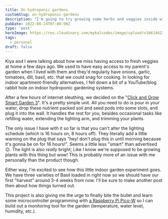 ```yaml
---
title: On hydroponic gardens
customSlug: on-hydroponic-gardens
description: "I'm going to try growing some herbs and veggies inside with hydroponics. "
pubDate: 2022-08-24T07:00:00Z
type: 'post'
heroImage: https://res.cloudinary.com/mykalcodes/image/upload/v1661442343/Mykal%20Codes/click-grow.jpg
tags:
  - personal
draft: false
---
```


Kiya and I were talking about how we miss having access to fresh veggies at home a few days ago. We used to have easy access to my parent's garden when I lived with them and they'd regularly have onions, garlic, tomatoes, dill, basil, etc. that we could snag for cooking. In looking for indoor apartment-friendly alternatives, I fell down a bit of a YouTube/blog rabbit hole on indoor hydroponic gardening systems.

After a few hours of internet sleuthing, we decided on the "[Click and Grow Smart Garden 3](https://ca.clickandgrow.com/products/the-smart-garden-3)". It's a pretty simple unit. All you need to do is pour in your water, drop these nutrient packed soil and seed pods into some slots, and plug it into the wall. It handles the rest for you, besides occasional tasks like refilling water, extending the lighting arm, and trimming your plants.

The only issue I have with it so far is that you can't alter the lighting schedule (which is 16 hours on, 8 hours off). They literally add a little warning on the plug that says "hey! don't plug this in until morning because it's gonna be on for 16 hours!". Seems a little less "smart" than advertised 😉. The light is also _really_ bright; Like I know we're supposed to be growing plants with this thing but wow! This is probably more of an issue with me personally than the product though.

Either way, I'm excited to see how this little indoor garden experiment goes. We have three varieties of Basil loaded in right now so we should have our first "harvest" around 3-4 weeks from now. I'll be sure to make another post then about how things turned out.

This project is also giving me the urge to finally bite the bullet and learn some microcontroller programming with [a Raspberry Pi Pico-W](https://www.pishop.ca/product/raspberry-pi-pico-w/) so I can build out a monitoring tool for the garden (temperature, water level, humidity, etc.).
